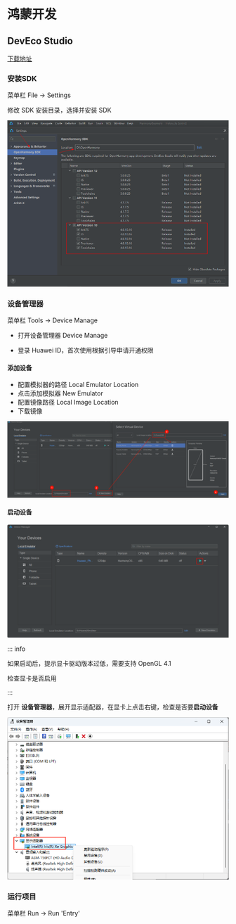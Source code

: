 # 鸿蒙开发



## DevEco Studio

[下载地址](https://developer.huawei.com/consumer/cn/deveco-studio/)

### 安装SDK

菜单栏 File -> Settings

修改 SDK 安装目录，选择并安装 SDK

![SDK](../../assets/images/鸿蒙/SDK.png)

### 设备管理器

菜单栏 Tools -> Device Manage

- 打开设备管理器 Device Manage

- 登录 Huawei ID，首次使用根据引导申请开通权限

#### 添加设备

  - 配置模拟器的路径 Local Emulator Location
  - 点击添加模拟器 New Emulator
  - 配置镜像路径 Local Image Location
  - 下载镜像

![添加设备](../../assets/images/鸿蒙/添加设备.png)

#### 启动设备

![启动设备](../../assets/images/鸿蒙/启动设备.png)

::: info

如果启动后，提示显卡驱动版本过低，需要支持 OpenGL 4.1

检查显卡是否启用

:::

打开 **设备管理器**，展开显示适配器，在显卡上点击右键，检查是否要**启动设备**

![设备管理器_显示适配器](../../assets/images/鸿蒙/设备管理器_显示适配器.png)

### 运行项目

菜单栏 Run -> Run 'Entry'